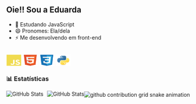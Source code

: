## Oie!! Sou a Eduarda 

- 🌱 Estudando JavaScript
- 😄 Pronomes: Ela/dela
- ⚡ Me desenvolvendo em front-end


<div style="display: inline_block"><br>
  <img align="center" alt="D-Js" height="30" width="40" src="https://raw.githubusercontent.com/devicons/devicon/master/icons/javascript/javascript-plain.svg">
  <img align="center" alt="D-HTML" height="30" width="40" src="https://raw.githubusercontent.com/devicons/devicon/master/icons/html5/html5-original.svg">
  <img align="center" alt="D-CSS" height="30" width="40" src="https://raw.githubusercontent.com/devicons/devicon/master/icons/css3/css3-original.svg">
  <img align="center" alt="D-Python" height="30" width="40" src="https://raw.githubusercontent.com/devicons/devicon/master/icons/python/python-original.svg">

</div>

### 📊 Estatísticas

<p>
  <img 
    align="left" 
    alt="GitHub Stats" 
    height="200" 
    style="padding-right: 10px;" 
    src="https://github-readme-stats.vercel.app/api?username=EduardaEnd&show_icons=true&theme=tokyonight&include_all_commits=true&locale=pt-br" 
  />

<img 
      align="left" 
      alt="GitHub Stats" 
      height="200" 
      src="https://github-readme-stats.vercel.app/api/top-langs/?username=EduardaEnd&theme=tokyonight&layout=compact&custom_title=Tecnologias&langs_count=9" 
  />

</p>

<picture align="center">
  <source media="(prefers-color-scheme: dark)" srcset="https://raw.githubusercontent.com/EduardaEnd/EduardaEnd/output/github-contribution-grid-snake-dark.svg">
  <source media="(prefers-color-scheme: light)" srcset="https://raw.githubusercontent.com/EduardaEnd/EduardaEnd/output/github-contribution-grid-snake-dark.svg">
  <img align="center" alt="github contribution grid snake animation" src="https://raw.githubusercontent.com/EduardaEnd/EduardaEnd/output/github-contribution-grid-snake.svg">
</picture>


